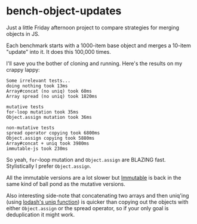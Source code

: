 # bench-object-updates

Just a little Friday afternoon project to compare strategies for merging objects in JS.

Each benchmark starts with a 1000-item base object and merges a 10-item "update" into it. It does this 100,000 times.

I'll save you the bother of cloning and running. Here's the results on my crappy lappy:

```
Some irrelevant tests...
doing nothing took 13ms
Array#concat (no uniq) took 60ms
Array spread (no uniq) took 1820ms

mutative tests
for-loop mutation took 35ms
Object.assign mutation took 36ms

non-mutative tests
spread operator copying took 6800ms
Object.assign copying took 5880ms
Array#concat + uniq took 3980ms
immutable-js took 230ms
```

So yeah, `for`-loop mutation and `Object.assign` are BLAZING fast. Stylistically I prefer `Object.assign`.

All the immutable versions are a lot slower but [Immutable](https://facebook.github.io/immutable-js/) is back in the same kind of ball pond as the mutative versions.

Also interesting side-note that concatenating two arrays and then uniq'ing (using [lodash's uniq function](https://lodash.com/docs/4.17.5#uniq)) is quicker than copying out the objects with either `Object.assign` or the spread operator, so if your only goal is deduplication it might work.
